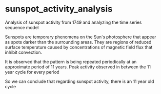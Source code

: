 # sunspot_activity_analysis
Analysis of sunspot activity from 1749 and analyzing the time series sequence model

Sunspots are temporary phenomena on the Sun's photosphere that appear as spots darker than the surrounding areas. They are regions of reduced surface temperature caused by concentrations of magnetic field flux that inhibit convection.

It is observed that the pattern is being repeated periodically at an approximate period of 11 years. Peak activity observed in between the 11 year cycle for every period

So we can conclude that regarding sunspot activity, there is an 11 year old cycle

